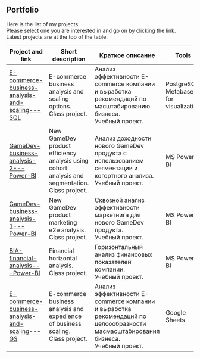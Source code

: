 ## Portfolio
Here is the list of my projects  
Please select one you are interested in and go on by clicking the link.   
Latest projects are at the top of the table.

| Project and link | Short description | Краткое описание | Tools |
|---|---|---|---|
|[E-commerce-business-analysis-and-scaling---SQL](https://github.com/realseich/E-commerce-business-analysis-and-scaling---SQL)|E-commerce business analysis and scaling options.<br />Class project.| Анализ эффективности E-commerce компании и выработка рекомендаций по масштабированию бизнеса.<br />Учебный проект.|PostgreSQL,<br />Metabase for visualization|
|[GameDev-business-analysis-2---Power-BI](https://github.com/realseich/GameDev-business-analysis---Power-BI)|New GameDev product efficiency analysis using cohort analysis and segmentation.<br />Class project.| Анализ доходности нового GameDev продукта с использованием сегментации и когортного анализа.<br />Учебный проект.|MS Power BI|
|[GameDev-business-analysis-1---Power-BI](https://github.com/realseich/GameDev-business-analysis-1---Power-BI)|New GameDev product marketing e2e analysis.<br />Class project.| Сквозной анализ эффективности маркетнига для нового GameDev продукта.<br />Учебный проект.|MS Power BI|
|[BIA-financial-analysis---Power-BI](https://github.com/realseich/BIA-financial-analysis---Power-BI)|Financial horizontal analysis.<br />Class project.| Горизонтальный анализ финансовых показателей компании.<br />Учебный проект.|MS Power BI|
|[E-commerce-business-analysis-and-scaling---GS](https://github.com/realseich/E-commerce-business-analysis-and-scaling---GS)|E-commerce business analysis and expedience of business scaling.<br />Class project.| Анализ эффективности E-commerce компании и выработка рекомендаций по целсообразности масмасштабирования бизнеса.<br />Учебный проект.|Google Sheets|

